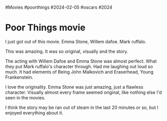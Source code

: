 #Movies #poorthings #2024-02-05 #oscars #2024

# Poor Things movie

I just got out of this movie. Emma Stone, Willem dafoe. Mark ruffalo. 

This was amazing. It was so original, visually and the story. 

The acting with Willem Dafoe and Emma Stone was almost perfect. What they put Mark ruffalo's character through. Had me laughing out loud so much. It had elements of Being John Malkovich and Eraserhead, Young Frankenstein. 

I love the originality. Emma Stone was just amazing, just a flawless character. Visually almost every frame seemed original, like nothing else I'd seen in the movies. 

I think the story may be ran out of steam in the last 20 minutes or so, but I enjoyed everything about it.